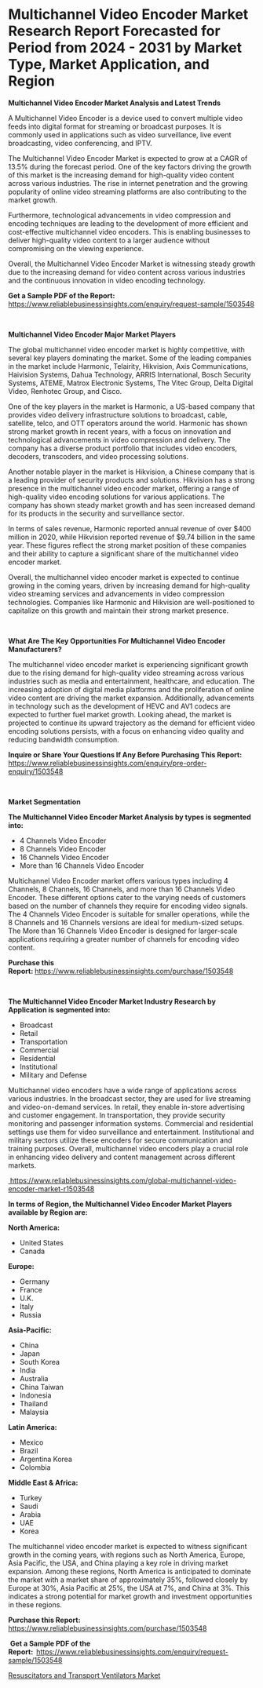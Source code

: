 <p><h1>Multichannel Video Encoder Market Research Report Forecasted for Period from 2024 -  2031 by Market Type, Market Application, and Region</h1></p><p><strong>Multichannel Video Encoder Market Analysis and Latest Trends</strong></p>
<p><p>A Multichannel Video Encoder is a device used to convert multiple video feeds into digital format for streaming or broadcast purposes. It is commonly used in applications such as video surveillance, live event broadcasting, video conferencing, and IPTV.</p><p>The Multichannel Video Encoder Market is expected to grow at a CAGR of 13.5% during the forecast period. One of the key factors driving the growth of this market is the increasing demand for high-quality video content across various industries. The rise in internet penetration and the growing popularity of online video streaming platforms are also contributing to the market growth.</p><p>Furthermore, technological advancements in video compression and encoding techniques are leading to the development of more efficient and cost-effective multichannel video encoders. This is enabling businesses to deliver high-quality video content to a larger audience without compromising on the viewing experience.</p><p>Overall, the Multichannel Video Encoder Market is witnessing steady growth due to the increasing demand for video content across various industries and the continuous innovation in video encoding technology.</p></p>
<p><strong>Get a Sample PDF of the Report:&nbsp;</strong> <a href="https://www.reliablebusinessinsights.com/enquiry/request-sample/1503548">https://www.reliablebusinessinsights.com/enquiry/request-sample/1503548</a></p>
<p>&nbsp;</p>
<p><strong>Multichannel Video Encoder Major Market Players</strong></p>
<p><p>The global multichannel video encoder market is highly competitive, with several key players dominating the market. Some of the leading companies in the market include Harmonic, Telairity, Hikvision, Axis Communications, Haivision Systems, Dahua Technology, ARRIS International, Bosch Security Systems, ATEME, Matrox Electronic Systems, The Vitec Group, Delta Digital Video, Renhotec Group, and Cisco.</p><p>One of the key players in the market is Harmonic, a US-based company that provides video delivery infrastructure solutions to broadcast, cable, satellite, telco, and OTT operators around the world. Harmonic has shown strong market growth in recent years, with a focus on innovation and technological advancements in video compression and delivery. The company has a diverse product portfolio that includes video encoders, decoders, transcoders, and video processing solutions.</p><p>Another notable player in the market is Hikvision, a Chinese company that is a leading provider of security products and solutions. Hikvision has a strong presence in the multichannel video encoder market, offering a range of high-quality video encoding solutions for various applications. The company has shown steady market growth and has seen increased demand for its products in the security and surveillance sector.</p><p>In terms of sales revenue, Harmonic reported annual revenue of over $400 million in 2020, while Hikvision reported revenue of $9.74 billion in the same year. These figures reflect the strong market position of these companies and their ability to capture a significant share of the multichannel video encoder market.</p><p>Overall, the multichannel video encoder market is expected to continue growing in the coming years, driven by increasing demand for high-quality video streaming services and advancements in video compression technologies. Companies like Harmonic and Hikvision are well-positioned to capitalize on this growth and maintain their strong market presence.</p></p>
<p>&nbsp;</p>
<p><strong>What Are The Key Opportunities For Multichannel Video Encoder Manufacturers?</strong></p>
<p><p>The multichannel video encoder market is experiencing significant growth due to the rising demand for high-quality video streaming across various industries such as media and entertainment, healthcare, and education. The increasing adoption of digital media platforms and the proliferation of online video content are driving the market expansion. Additionally, advancements in technology such as the development of HEVC and AV1 codecs are expected to further fuel market growth. Looking ahead, the market is projected to continue its upward trajectory as the demand for efficient video encoding solutions persists, with a focus on enhancing video quality and reducing bandwidth consumption.</p></p>
<p><strong>Inquire or Share Your Questions If Any Before Purchasing This Report:</strong> <a href="https://www.reliablebusinessinsights.com/enquiry/pre-order-enquiry/1503548">https://www.reliablebusinessinsights.com/enquiry/pre-order-enquiry/1503548</a></p>
<p>&nbsp;</p>
<p><strong>Market Segmentation</strong></p>
<p><strong>The Multichannel Video Encoder Market Analysis by types is segmented into:</strong></p>
<p><ul><li>4 Channels Video Encoder</li><li>8 Channels Video Encoder</li><li>16 Channels Video Encoder</li><li>More than 16 Channels Video Encoder</li></ul></p>
<p><p>Multichannel Video Encoder market offers various types including 4 Channels, 8 Channels, 16 Channels, and more than 16 Channels Video Encoder. These different options cater to the varying needs of customers based on the number of channels they require for encoding video signals. The 4 Channels Video Encoder is suitable for smaller operations, while the 8 Channels and 16 Channels versions are ideal for medium-sized setups. The More than 16 Channels Video Encoder is designed for larger-scale applications requiring a greater number of channels for encoding video content.</p></p>
<p><strong>Purchase this Report:&nbsp;</strong><a href="https://www.reliablebusinessinsights.com/purchase/1503548">https://www.reliablebusinessinsights.com/purchase/1503548</a></p>
<p>&nbsp;</p>
<p><strong>The Multichannel Video Encoder Market Industry Research by Application is segmented into:</strong></p>
<p><ul><li>Broadcast</li><li>Retail</li><li>Transportation</li><li>Commercial</li><li>Residential</li><li>Institutional</li><li>Military and Defense</li></ul></p>
<p><p>Multichannel video encoders have a wide range of applications across various industries. In the broadcast sector, they are used for live streaming and video-on-demand services. In retail, they enable in-store advertising and customer engagement. In transportation, they provide security monitoring and passenger information systems. Commercial and residential settings use them for video surveillance and entertainment. Institutional and military sectors utilize these encoders for secure communication and training purposes. Overall, multichannel video encoders play a crucial role in enhancing video delivery and content management across different markets.</p></p>
<p><a href="https://www.reliablebusinessinsights.com/global-multichannel-video-encoder-market-r1503548">&nbsp;https://www.reliablebusinessinsights.com/global-multichannel-video-encoder-market-r1503548</a></p>
<p><strong>In terms of Region, the Multichannel Video Encoder Market Players available by Region are:</strong></p>
<p>
    <p> <strong> North America: </strong>
        <ul>
            <li>United States</li>
            <li>Canada</li>
        </ul>
        </p> 
    <p> <strong> Europe: </strong>
        <ul>
            <li>Germany</li>
            <li>France</li>
            <li>U.K.</li>
            <li>Italy</li>
            <li>Russia</li>
        </ul>
        </p> 
    <p> <strong> Asia-Pacific: </strong>
        <ul>
            <li>China</li>
            <li>Japan</li>
            <li>South Korea</li>
            <li>India</li>
            <li>Australia</li>
            <li>China Taiwan</li>
            <li>Indonesia</li>
            <li>Thailand</li>
            <li>Malaysia</li>
        </ul>
        </p> 
    <p> <strong> Latin America: </strong>
        <ul>
            <li>Mexico</li>
            <li>Brazil</li>
            <li>Argentina Korea</li>
            <li>Colombia</li>
        </ul>
        </p> 
    <p> <strong> Middle East & Africa: </strong>
        <ul>
            <li>Turkey</li>
            <li>Saudi</li>
            <li>Arabia</li>
            <li>UAE</li>
            <li>Korea</li>
        </ul>
    </p>
    </p>
<p><p>The multichannel video encoder market is expected to witness significant growth in the coming years, with regions such as North America, Europe, Asia Pacific, the USA, and China playing a key role in driving market expansion. Among these regions, North America is anticipated to dominate the market with a market share of approximately 35%, followed closely by Europe at 30%, Asia Pacific at 25%, the USA at 7%, and China at 3%. This indicates a strong potential for market growth and investment opportunities in these regions.</p></p>
<p><strong>Purchase this Report: </strong><a href="https://www.reliablebusinessinsights.com/purchase/1503548">https://www.reliablebusinessinsights.com/purchase/1503548</a></p>
<p>&nbsp;<strong>Get a Sample PDF of the Report:&nbsp;&nbsp;</strong><a href="https://www.reliablebusinessinsights.com/enquiry/request-sample/1503548">https://www.reliablebusinessinsights.com/enquiry/request-sample/1503548</a></p>
<p><strong></strong></p>
<p><p><a href="https://github.com/mackpencerus/Market-Research-Report-List-1/blob/main/resuscitators-and-transport-ventilators-market.md">Resuscitators and Transport Ventilators Market</a></p></p>